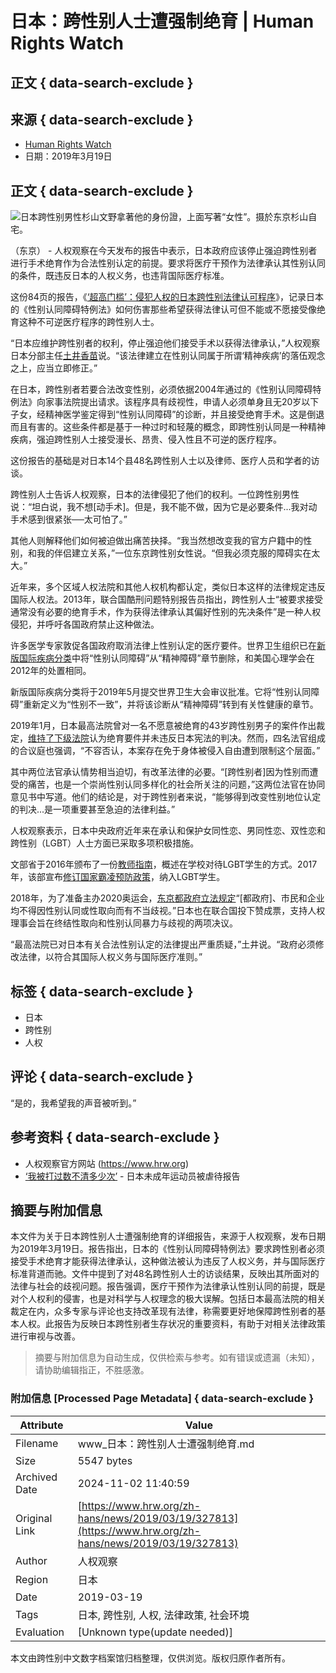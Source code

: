# 日本：跨性别人士遭强制绝育 | Human Rights Watch

## 正文 { data-search-exclude }


## 来源 { data-search-exclude }
- [Human Rights Watch](https://www.hrw.org/zh-hans/news/2019/03/19/327813)
- 日期：2019年3月19日

## 正文 { data-search-exclude }
![日本跨性别男性杉山文野拿著他的身份證，上面写著“女性”。摄於东京杉山自宅。](/sites/default/files/styles/16x9_large/public/multimedia_images_2019/201903lgbt_japan_main_2.jpg?itok=LmY4_yEv)

（东京） - 人权观察在今天发布的报告中表示，日本政府应该停止强迫跨性别者进行手术绝育作为合法性别认定的前提。要求将医疗干预作为法律承认其性别认同的条件，既违反日本的人权义务，也违背国际医疗标准。

这份84页的报告，《[‘超高门槛’：侵犯人权的日本跨性别法律认可程序](https://www.hrw.org/node/327931)》，记录日本的《性别认同障碍特例法》如何伤害那些希望获得法律认可但不能或不愿接受像绝育这种不可逆医疗程序的跨性别人士。

“日本应维护跨性别者的权利，停止强迫他们接受手术以获得法律承认，”人权观察日本分部主任[土井香苗](https://www.hrw.org/about/people/kanae-doi)说。“该法律建立在性别认同属于所谓‘精神疾病’的落伍观念之上，应当立即修正。”

在日本，跨性别者若要合法改变性别，必须依据2004年通过的《性别认同障碍特例法》向家事法院提出请求。该程序具有歧视性，申请人必须单身且无20岁以下子女，经精神医学鉴定得到“性别认同障碍”的诊断，并且接受绝育手术。这是倒退而且有害的。这些条件都是基于一种过时和轻蔑的概念，即跨性别认同是一种精神疾病，强迫跨性别人士接受漫长、昂贵、侵入性且不可逆的医疗程序。

这份报告的基础是对日本14个县48名跨性别人士以及律师、医疗人员和学者的访谈。

跨性别人士告诉人权观察，日本的法律侵犯了他们的权利。一位跨性别男性说：“坦白说，我不想\[动手术\]。但是，我不能不做，因为它是必要条件...我对动手术感到很紧张──太可怕了。”

其他人则解释他们如何被迫做出痛苦抉择。“我当然想改变我的官方户籍中的性别，和我的伴侣建立关系，”一位东京跨性别女性说。“但我必须克服的障碍实在太大。”

近年来，多个区域人权法院和其他人权机构都认定，类似日本这样的法律规定违反国际人权法。2013年，联合国酷刑问题特别报告员指出，跨性别人士“被要求接受通常没有必要的绝育手术，作为获得法律承认其偏好性别的先决条件”是一种人权侵犯，并呼吁各国政府禁止这种做法。

许多医学专家敦促各国政府取消法律上性别认定的医疗要件。世界卫生组织已在[新版国际疾病分类](https://www.hrw.org/news/2018/06/19/new-global-health-guidelines-victory-transgender-people)中将“性别认同障碍”从“精神障碍”章节删除，和美国心理学会在2012年的处置相同。

新版国际疾病分类将于2019年5月提交世界卫生大会审议批准。它将“性别认同障碍”重新定义为“性别不一致”，并将该诊断从“精神障碍”转到有关性健康的章节。

2019年1月，日本最高法院曾对一名不愿意被绝育的43岁跨性别男子的案件作出裁定，[维持了下级法院](https://www.nbcnews.com/feature/nbc-out/japan-s-supreme-court-upholds-transgender-sterilization-requirement-n962721)认为绝育要件并未违反日本宪法的判决。然而，四名法官组成的合议庭也强调，“不容否认，本案存在免于身体被侵入自由遭到限制这个层面。”

其中两位法官承认情势相当迫切，有改革法律的必要。“\[跨性别者\]因为性别而遭受的痛苦，也是一个崇尚性别认同多样化的社会所关注的问题，”这两位法官在协同意见书中写道。他们的结论是，对于跨性别者来说，“能够得到改变性别地位认定的判决...是一项重要甚至急迫的法律利益。”

人权观察表示，日本中央政府近年来在承认和保护女同性恋、男同性恋、双性恋和跨性别（LGBT）人士方面已采取多项积极措施。

文部省于2016年颁布了一份[教师指南](http://www.mext.go.jp/b_menu/houdou/28/04/1369211.htm)，概述在学校对待LGBT学生的方式。2017年，该部宣布[修订国家霸凌预防政策](https://www.hrw.org/news/2017/03/24/japan-anti-bullying-policy-protect-lgbt-students)，纳入LGBT学生。

2018年，为了准备主办2020奥运会，[东京都政府立法规定](https://www.hrw.org/news/2018/10/11/tokyos-olympic-lgbt-non-discrimination-law)“\[都政府\]、市民和企业均不得因性别认同或性取向而有不当歧视。”日本也在联合国投下赞成票，支持人权理事会旨在终结性取向和性别认同暴力与歧视的两项决议。

“最高法院已对日本有关合法性别认定的法律提出严重质疑，”土井说。“政府必须修改法律，以符合其国际人权义务与国际医疗准则。”

## 标签 { data-search-exclude }
- 日本
- 跨性别
- 人权

## 评论 { data-search-exclude }
“是的，我希望我的声音被听到。” 

## 参考资料 { data-search-exclude }
- 人权观察官方网站 (https://www.hrw.org)
- [‘我被打过数不清多少次’](https://www.hrw.org/report/2020/07/20/375777) - 日本未成年运动员被虐待报告


## 摘要与附加信息

<!-- tcd_abstract -->
本文件为关于日本跨性别人士遭强制绝育的详细报告，来源于人权观察，发布日期为2019年3月19日。报告指出，日本的《性别认同障碍特例法》要求跨性别者必须接受手术绝育才能获得法律承认，这种做法被认为违反了人权义务，并与国际医疗标准背道而驰。文件中提到了对48名跨性别人士的访谈结果，反映出其所面对的法律与社会的歧视问题。报告强调，医疗干预作为法律承认性别认同的前提，既是对个人权利的侵害，也是对科学与人权理念的极大误解。包括日本最高法院的相关裁定在内，众多专家与评论也支持改革现有法律，称需要更好地保障跨性别者的基本人权。此报告为反映日本跨性别者生存状况的重要资料，有助于对相关法律政策进行审视与改善。
<!-- tcd_abstract_end -->

> 摘要与附加信息为自动生成，仅供检索与参考。如有错误或遗漏（未知），请协助编辑指正，不胜感激。

### 附加信息 [Processed Page Metadata] { data-search-exclude }

| Attribute       | Value                                  |
|-----------------|----------------------------------------|
| Filename        | www_日本：跨性别人士遭强制绝育.md                             |
| Size            | 5547 bytes                           |
| Archived Date   | 2024-11-02 11:40:59                             |
| Original Link   | [https://www.hrw.org/zh-hans/news/2019/03/19/327813](https://www.hrw.org/zh-hans/news/2019/03/19/327813)                       |
| Author          | 人权观察                               |
| Region          | 日本                               |
| Date            | 2019-03-19                                 |
| Tags            | 日本, 跨性别, 人权, 法律政策, 社会环境                                 |
| Evaluation            | [Unknown type(update needed)]                                 |
<!-- tcd_table_end -->

本文由跨性别中文数字档案馆归档整理，仅供浏览。版权归原作者所有。
